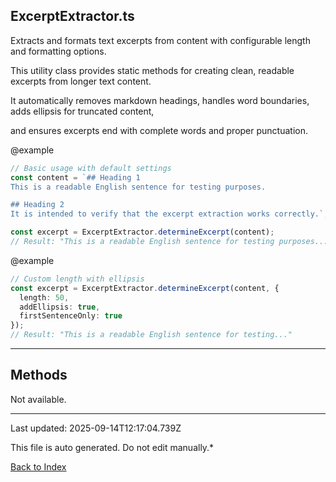 ## ExcerptExtractor.ts





 Extracts and formats text excerpts from content with configurable length and formatting options.



 This utility class provides static methods for creating clean, readable excerpts from longer text content.

 It automatically removes markdown headings, handles word boundaries, adds ellipsis for truncated content,

 and ensures excerpts end with complete words and proper punctuation.



 @example

 ```typescript
 // Basic usage with default settings
 const content = `## Heading 1
 This is a readable English sentence for testing purposes.

 ## Heading 2
 It is intended to verify that the excerpt extraction works correctly.`;

 const excerpt = ExcerptExtractor.determineExcerpt(content);
 // Result: "This is a readable English sentence for testing purposes..."
 ```


 @example

 ```typescript
 // Custom length with ellipsis
 const excerpt = ExcerptExtractor.determineExcerpt(content, {
   length: 50,
   addEllipsis: true,
   firstSentenceOnly: true
 });
 // Result: "This is a readable English sentence for testing..."
 ```
 



---



## Methods



Not available.



---



Last updated: 2025-09-14T12:17:04.739Z



This file is auto generated. Do not edit manually.*



[Back to Index](./index.md)